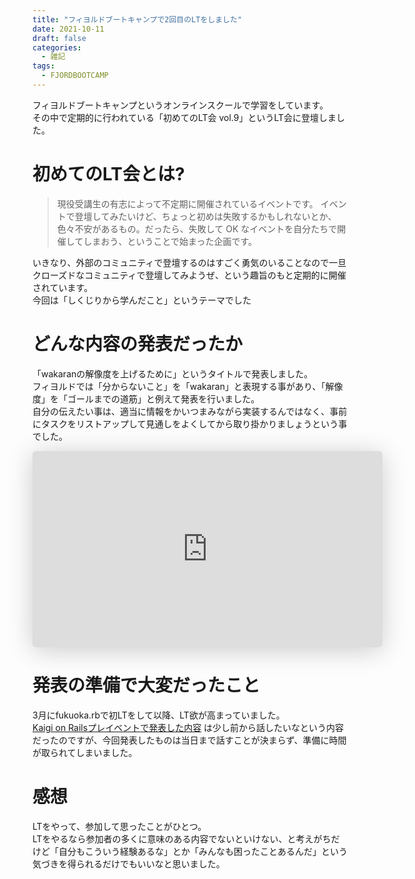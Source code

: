 ```yaml
---
title: "フィヨルドブートキャンプで2回目のLTをしました"
date: 2021-10-11
draft: false
categories:
  - 雑記
tags:
  - FJORDBOOTCAMP
---
```

フィヨルドブートキャンプというオンラインスクールで学習をしています。   
その中で定期的に行われている「初めてのLT会 vol.9」というLT会に登壇しました。

# 初めてのLT会とは?

> 現役受講生の有志によって不定期に開催されているイベントです。 イベントで登壇してみたいけど、ちょっと初めは失敗するかもしれないとか、色々不安があるもの。だったら、失敗して OK なイベントを自分たちで開催してしまおう、ということで始まった企画です。

いきなり、外部のコミュニティで登壇するのはすごく勇気のいることなので一旦クローズドなコミュニティで登壇してみようぜ、という趣旨のもと定期的に開催されています。  
今回は「しくじりから学んだこと」というテーマでした

# どんな内容の発表だったか

「wakaranの解像度を上げるために」というタイトルで発表しました。  
フィヨルドでは「分からないこと」を「wakaran」と表現する事があり、「解像度」を「ゴールまでの道筋」と例えて発表を行いました。  
自分の伝えたい事は、適当に情報をかいつまみながら実装するんではなく、事前にタスクをリストアップして見通しをよくしてから取り掛かりましょうという事でした。

<iframe class="speakerdeck-iframe" frameborder="0" src="https://speakerdeck.com/player/2137db5298ff4deb8990e3446364d77c" title="wakaranの解像度を上げるために / fjord lt vol-9" allowfullscreen="true" mozallowfullscreen="true" webkitallowfullscreen="true" style="border: 0px; background: padding-box padding-box rgba(0, 0, 0, 0.1); margin: 0px; padding: 0px; border-radius: 6px; box-shadow: rgba(0, 0, 0, 0.2) 0px 5px 40px; width: 560px; height: 314px;" data-ratio="1.78343949044586"></iframe>


# 発表の準備で大変だったこと

3月にfukuoka.rbで初LTをして以降、LT欲が高まっていました。   
[Kaigi on Railsプレイベントで発表した内容](https://speakerdeck.com/aseiide/kaigi-on-rails-preevent)
は少し前から話したいなという内容だったのですが、今回発表したものは当日まで話すことが決まらず、準備に時間が取られてしまいました。

# 感想

LTをやって、参加して思ったことがひとつ。  
LTをやるなら参加者の多くに意味のある内容でないといけない、と考えがちだけど「自分もこういう経験あるな」とか「みんなも困ったことあるんだ」という気づきを得られるだけでもいいなと思いました。
